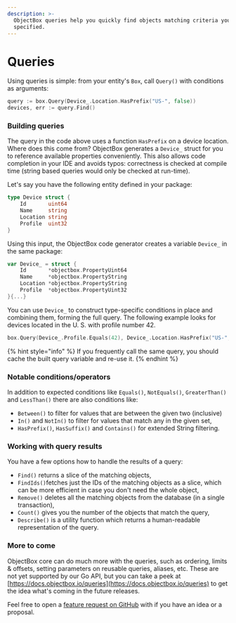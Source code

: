 ```yaml
---
description: >-
  ObjectBox queries help you quickly find objects matching criteria you've
  specified.
---
```


# Queries

Using queries is simple: from your entity's `Box`, call `Query()` with conditions as arguments:

```go
query := box.Query(Device_.Location.HasPrefix("US-", false))
devices, err := query.Find()
```

### Building queries

The query in the code above uses a function `HasPrefix` on a device location. Where does this come from? ObjectBox generates a `Device_` struct for you to reference available properties conveniently. This also allows code completion in your IDE and avoids typos: correctness is checked at compile time \(string based queries would only be checked at run-time\).

Let's say you have the following entity defined in your package:

```go
type Device struct {
	Id       uint64
	Name     string
	Location string
	Profile  uint32
}
```

Using this input, the ObjectBox code generator creates a variable `Device_` in the same package:

```go
var Device_ = struct {
	Id       *objectbox.PropertyUint64
	Name     *objectbox.PropertyString
	Location *objectbox.PropertyString
	Profile  *objectbox.PropertyUint32
}{...}
```

You can use `Device_` to construct type-specific conditions in place and combining them, forming the full query. The following example looks for devices located in the U. S. with profile number 42.

```go
box.Query(Device_.Profile.Equals(42), Device_.Location.HasPrefix("US-", false))
```

{% hint style="info" %}
If you frequently call the same query, you should cache the built query variable and re-use it.
{% endhint %}

### Notable conditions/operators <a id="notable-conditions"></a>

In addition to expected conditions like `Equals()`, `NotEquals()`, `GreaterThan()` and `LessThan()` there are also conditions like:

* `Between()` to filter for values that are between the given two \(inclusive\)
* `In()` and `NotIn()` to filter for values that match any in the given set,
* `HasPrefix()`, `HasSuffix()` and `Contains()` for extended String filtering.

### Working with query results

You have a few options how to handle the results of a query:

* `Find()` returns a slice of the matching objects,
* `FindIds()`fetches just the IDs of the matching objects as a slice, which can be more efficient in case you don't need the whole object,
* `Remove()` deletes all the matching objects from the database \(in a single transaction\),
* `Count()` gives you the number of the objects that match the query,
* `Describe()` is a utility function which returns a human-readable representation of the query.

### More to come <a id="ordering-results"></a>

ObjectBox core can do much more with the queries, such as ordering, limits & offsets, setting parameters on reusable queries, aliases, etc. These are not yet supported by our Go API, but you can take a peek at [https://docs.objectbox.io/queries](https://docs.objectbox.io/queries) to get the idea what's coming in the future releases. 

Feel free to open a [feature request on GitHub](https://github.com/objectbox/objectbox-go/issues) with if you have an idea or a proposal.

